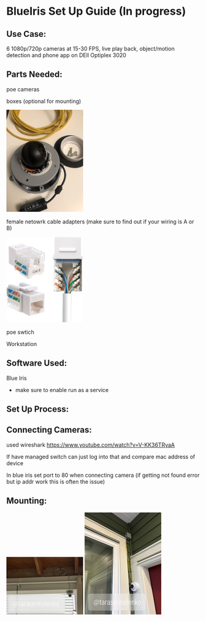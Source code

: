 # BlueIris Set Up Guide (In progress)

## Use Case:
6 1080p/720p cameras at 15-30 FPS, live play back, object/motion detection and phone app on DEll Optiplex 3020


## Parts Needed:

poe cameras

boxes (optional for mounting)

<img src="https://github.com/tarasermolenko/BlueIrisSetUpGuide/blob/main/camera.jpeg" alt="drawing" width="200"/>

female netowrk cable adapters (make sure to find out if your wiring is A or B)

<img src="https://github.com/tarasermolenko/BlueIrisSetUpGuide/blob/main/femaleadapter.jpg" alt="drawing" width="200"/>


poe swtich

Workstation


## Software Used:

Blue Iris
- make sure to enable run as a service


## Set Up Process:



## Connecting Cameras:

used wireshark
https://www.youtube.com/watch?v=V-KK36TRyaA

If have managed switch can just log into that and compare mac address of device

In blue iris 
set port to 80 when connecting camera (if getting not found error but ip addr work this is often the issue)

## Mounting:
<img src="https://github.com/tarasermolenko/BlueIrisSetUpGuide/blob/main/CamExample1.JPG" alt="drawing" width="200"/>

<img src="https://github.com/tarasermolenko/BlueIrisSetUpGuide/blob/main/CamExample2.JPG" alt="drawing" width="200"/>
